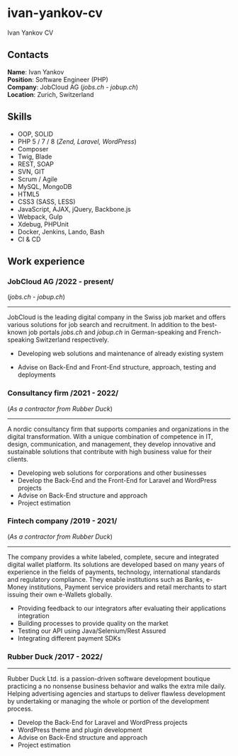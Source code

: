 # ivan-yankov-cv
Ivan Yankov CV
## Contacts
**Name**: Ivan Yankov\
**Position**: Software Engineer (PHP)\
**Company**: JobCloud AG (*jobs.ch - jobup.ch*)\
**Location**: Zurich, Switzerland

## Skills
- OOP, SOLID
- PHP 5 / 7 / 8 (*Zend, Laravel, WordPress*)
- Composer
- Twig, Blade
- REST, SOAP
- SVN, GIT
- Scrum / Agile
- MySQL, MongoDB
- HTML5
- CSS3 (SASS, LESS)
- JavaScript, AJAX, jQuery, Backbone.js
- Webpack, Gulp
- Xdebug, PHPUnit
- Docker, Jenkins, Lando, Bash
- CI & CD

## Work experience

### **JobCloud AG /2022 - present/**
(*jobs.ch - jobup.ch*)

---
JobCloud is the leading digital company in the Swiss job market and offers various solutions for job search and recruitment. In addition to the best-known job portals *jobs.ch* and *jobup.ch* in German-speaking and French-speaking Switzerland respectively.
- Developing web solutions and maintenance of already existing system

- Advise on Back-End and Front-End structure, approach, testing and deployments
### **Consultancy firm /2021 - 2022/**
(*As a contractor from Rubber Duck*)

---
A nordic consultancy firm that supports companies and organizations in the digital transformation. With a unique combination of competence in IT, design, communication, and management, they develop innovative and sustainable solutions that contribute with high business value for their clients.
- Developing web solutions for corporations and other businesses
- Develop the Back-End and the Front-End for Laravel and WordPress projects
- Advise on Back-End structure and approach
- Project estimation

### **Fintech company /2019 - 2021/**
(*As a contractor from Rubber Duck*)

---
The company provides a white labeled, complete, secure and integrated digital wallet platform. Its solutions are developed based on many years of experience in the fields of payments, technology, international standards and regulatory compliance. They enable institutions such as Banks, e-Money institutions, Payment service providers and retail merchants to start issuing their own e-Wallets globally.
- Providing feedback to our integrators after evaluating their applications integration
- Building processes to provide quality on the market
- Testing our API using Java/Selenium/Rest Assured
- Integrating different payment SDKs

### **Rubber Duck /2017 - 2022/**

---
Rubber Duck Ltd. is a passion-driven software development boutique practicing a no nonsense business behavior and walks the extra mile daily. Helping advertising agencies and startups to deliver flawless development by undertaking or managing the whole or portion of the development process.
- Develop the Back-End for Laravel and WordPress projects
- WordPress theme and plugin development
- Advise on Back-End structure and approach
- Project estimation